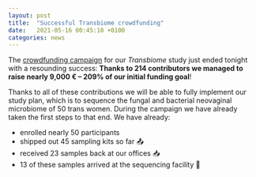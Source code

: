 ```yaml
---
layout: post
title:  "Successful Transbiome crowdfunding"
date:   2021-05-16 00:45:18 +0100
categories: news
---
```

The [crowdfunding campaign](https://en.goteo.org/project/transbiome) for our *Transbiome* study just ended tonight with a resounding success: **Thanks to 214 contributors we managed to raise nearly 9,000 € – 209% of our initial funding goal**!

Thanks to all of these contributions we will be able to fully implement our study plan, which is to sequence the fungal and bacterial neovaginal microbiome of 50 trans women. During the campaign we have already taken the first steps to that end. We have already:

- enrolled nearly 50 participants
- shipped out 45 sampling kits so far 📤
- received 23 samples back at our offices 📥
- 13 of these samples arrived at the sequencing facility 🧬
